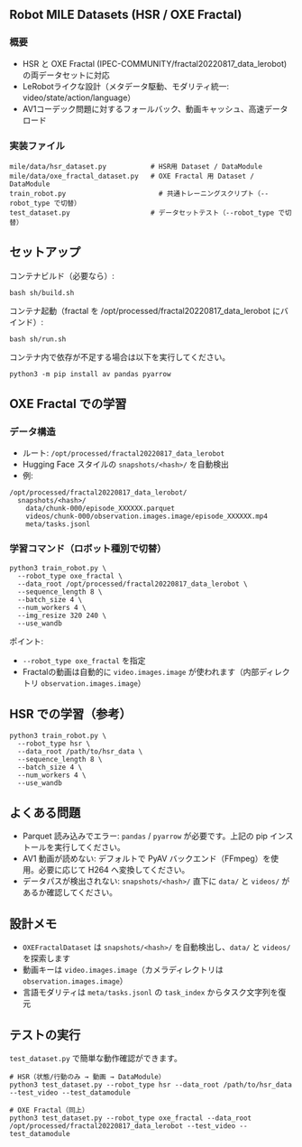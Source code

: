 ## Robot MILE Datasets (HSR / OXE Fractal)

### 概要

- HSR と OXE Fractal (IPEC-COMMUNITY/fractal20220817_data_lerobot) の両データセットに対応
- LeRobotライクな設計（メタデータ駆動、モダリティ統一: video/state/action/language）
- AV1コーデック問題に対するフォールバック、動画キャッシュ、高速データロード

### 実装ファイル

```
mile/data/hsr_dataset.py           # HSR用 Dataset / DataModule
mile/data/oxe_fractal_dataset.py   # OXE Fractal 用 Dataset / DataModule
train_robot.py                       # 共通トレーニングスクリプト（--robot_type で切替）
test_dataset.py                    # データセットテスト（--robot_type で切替）
```

## セットアップ

コンテナビルド（必要なら）:

```
bash sh/build.sh
```

コンテナ起動（fractal を /opt/processed/fractal20220817_data_lerobot にバインド）:

```
bash sh/run.sh
```

コンテナ内で依存が不足する場合は以下を実行してください。

```
python3 -m pip install av pandas pyarrow
```

## OXE Fractal での学習

### データ構造

- ルート: `/opt/processed/fractal20220817_data_lerobot`
- Hugging Face スタイルの `snapshots/<hash>/` を自動検出
- 例:
```
/opt/processed/fractal20220817_data_lerobot/
  snapshots/<hash>/
    data/chunk-000/episode_XXXXXX.parquet
    videos/chunk-000/observation.images.image/episode_XXXXXX.mp4
    meta/tasks.jsonl
```

### 学習コマンド（ロボット種別で切替）

```
python3 train_robot.py \
  --robot_type oxe_fractal \
  --data_root /opt/processed/fractal20220817_data_lerobot \
  --sequence_length 8 \
  --batch_size 4 \
  --num_workers 4 \
  --img_resize 320 240 \
  --use_wandb
```

ポイント:
- `--robot_type oxe_fractal` を指定
- Fractalの動画は自動的に `video.images.image` が使われます（内部ディレクトリ `observation.images.image`）

## HSR での学習（参考）

```
python3 train_robot.py \
  --robot_type hsr \
  --data_root /path/to/hsr_data \
  --sequence_length 8 \
  --batch_size 4 \
  --num_workers 4 \
  --use_wandb
```

## よくある問題

- Parquet 読み込みでエラー: `pandas` / `pyarrow` が必要です。上記の pip インストールを実行してください。
- AV1 動画が読めない: デフォルトで PyAV バックエンド（FFmpeg）を使用。必要に応じて H264 へ変換してください。
- データパスが検出されない: `snapshots/<hash>/` 直下に `data/` と `videos/` があるか確認してください。

## 設計メモ

- `OXEFractalDataset` は `snapshots/<hash>/` を自動検出し、`data/` と `videos/` を探索します
- 動画キーは `video.images.image`（カメラディレクトリは `observation.images.image`）
- 言語モダリティは `meta/tasks.jsonl` の `task_index` からタスク文字列を復元

## テストの実行

`test_dataset.py` で簡単な動作確認ができます。

```
# HSR（状態/行動のみ → 動画 → DataModule）
python3 test_dataset.py --robot_type hsr --data_root /path/to/hsr_data --test_video --test_datamodule

# OXE Fractal（同上）
python3 test_dataset.py --robot_type oxe_fractal --data_root /opt/processed/fractal20220817_data_lerobot --test_video --test_datamodule
```



